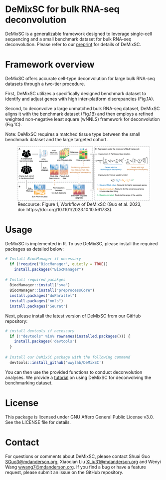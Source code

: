 # DeMixSC for bulk RNA-seq deconvolution

DeMixSC is a generalizable framework designed to leverage single-cell sequencing and a small benchmark dataset for bulk RNA-seq deconvolution.
Please refer to our [preprint](https://www.biorxiv.org/content/10.1101/2023.10.10.561733) for details of DeMixSC.

# Framework overview
DeMixSC offers accurate cell-type deconvolution for large bulk RNA-seq datasets through a two-tier procedure.  

First, DeMixSC utilizes a specifically designed benchmark dataset to identify and adjust genes with high inter-platform discrepancies (Fig.1A). 

Second, to deconvolve a large unmatched bulk RNA-seq dataset, DeMixSC aligns it with the benchmark dataset (Fig.1B) and then employs a refined weighted non-negative least square (wNNLS) framework for deconvolution (Fig.1C).

Note: DeMixSC requires a matched tissue type between the small benchmark dataset and the large targeted cohort.

<figure>
  <img src="./figures/framework.png" width="800px"/>
  <figcaption>Rescource: Figure 1, Workflow of DeMixSC (Guo et al. 2023, doi: https://doi.org/10.1101/2023.10.10.561733).</figcaption>
</figure>

# Usage

DeMixSC is implemented in R. To use DeMixSC, please install the required packages as detailed below: 

```r
# Install BiocManager if necessary
  if (!require("BiocManager", quietly = TRUE))
    install.packages("BiocManager")     
      
# Install required pacakges
  BiocManager::install("sva")
  BiocManager::install("preprocessCore")
  install.packages("doParallel")
  install.packages("nnls")
  install.packages('Seurat')
```

Next, please install the latest version of DeMixSC from our GitHub repository:

```r
# install devtools if necessary
  if (!"devtools" %in% rownames(installed.packages())) {
    install.packages('devtools')
  }

# Install our DeMixSC package with the following command
  devtools::install_github('wwylab/DeMixSC')
```

You can then use the provided functions to conduct deconvolution analyses. We provide a [tutorial](https://sphingosine.github.io/tutorial/DeMixSC.html) on using DeMixSC for deconvolving the benchmarking dataset. 


# License
This package is licensed under GNU Affero General Public License v3.0. See the LICENSE file for details. 

# Contact
For questions or comments about DeMixSC, please contact Shuai Guo <SGuo3@mdanderson.org>, Xiaoqian Liu <XLiu31@mdanderson.org> and Wenyi Wang <wwang7@mdanderson.org>. If you find a bug or have a feature request, please submit an issue on the GitHub repository.



